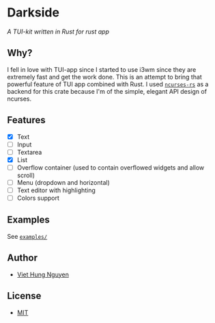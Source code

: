 # Darkside

_A TUI-kit written in Rust for rust app_

## Why?

I fell in love with TUI-app since I started to use i3wm since they are extremely fast and get the work done. This is an attempt to bring that powerful feature of TUI app combined with Rust. I used [`ncurses-rs`](https://github.com/jeaye/ncurses-rs) as a backend for this crate because I'm of the simple, elegant API design of ncurses.

## Features

- [x] Text
- [ ] Input
- [ ] Textarea
- [x] List
- [ ] Overflow container (used to contain overflowed widgets and allow scroll)
- [ ] Menu (dropdown and horizontal)
- [ ] Text editor with highlighting
- [ ] Colors support

## Examples

See [`examples/`](examples/)

## Author

- [Viet Hung Nguyen](https://github.com/ZeroX-DG)

## License

- [MIT](LICENSE)
